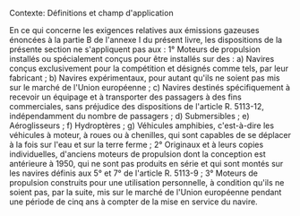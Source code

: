 Contexte: Définitions et champ d'application

En ce qui concerne les exigences relatives aux émissions gazeuses énoncées à la partie B de l'annexe I du présent livre, les dispositions de la présente section ne s'appliquent pas aux : 1° Moteurs de propulsion installés ou spécialement conçus pour être installés sur des : a) Navires conçus exclusivement pour la compétition et désignés comme tels, par leur fabricant ; b) Navires expérimentaux, pour autant qu'ils ne soient pas mis sur le marché de l'Union européenne ; c) Navires destinés spécifiquement à recevoir un équipage et à transporter des passagers à des fins commerciales, sans préjudice des dispositions de l'article R. 5113-12, indépendamment du nombre de passagers ; d) Submersibles ; e) Aéroglisseurs ; f) Hydroptères ; g) Véhicules amphibies, c'est-à-dire les véhicules à moteur, à roues ou à chenilles, qui sont capables de se déplacer à la fois sur l'eau et sur la terre ferme ; 2° Originaux et à leurs copies individuelles, d'anciens moteurs de propulsion dont la conception est antérieure à 1950, qui ne sont pas produits en série et qui sont montés sur les navires définis aux 5° et 7° de l'article R. 5113-9 ; 3° Moteurs de propulsion construits pour une utilisation personnelle, à condition qu'ils ne soient pas, par la suite, mis sur le marché de l'Union européenne pendant une période de cinq ans à compter de la mise en service du navire.